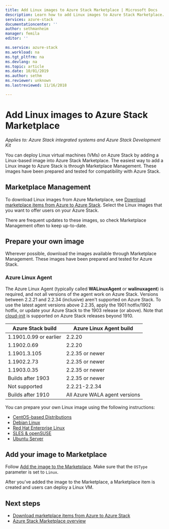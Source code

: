 ```yaml
---
title: Add Linux images to Azure Stack Marketplace | Microsoft Docs
description: Learn how to add Linux images to Azure Stack Marketplace.
services: azure-stack
documentationcenter: ''
author: sethmanheim
manager: femila
editor: ''

ms.service: azure-stack
ms.workload: na
ms.tgt_pltfrm: na
ms.devlang: na
ms.topic: article
ms.date: 10/01/2019
ms.author: sethm
ms.reviewer: unknown
ms.lastreviewed: 11/16/2018

---
```

# Add Linux images to Azure Stack Marketplace

*Applies to: Azure Stack integrated systems and Azure Stack Development Kit*

You can deploy Linux virtual machines (VMs) on Azure Stack by adding a Linux-based image into Azure Stack Marketplace. The easiest way to add a Linux image to Azure Stack is through Marketplace Management. These images have been prepared and tested for compatibility with Azure Stack.

## Marketplace Management

To download Linux images from Azure Marketplace, see [Download marketplace items from Azure to Azure Stack](azure-stack-download-azure-marketplace-item.md). Select the Linux images that you want to offer users on your Azure Stack.

There are frequent updates to these images, so check Marketplace Management often to keep up-to-date.

## Prepare your own image

Wherever possible, download the images available through Marketplace Management. These images have been prepared and tested for Azure Stack.

### Azure Linux Agent

The Azure Linux Agent (typically called **WALinuxAgent** or **walinuxagent**) is required, and not all versions of the agent work on Azure Stack. Versions between 2.2.21 and 2.2.34 (inclusive) aren't supported on Azure Stack. To use the latest agent versions above 2.2.35, apply the 1901 hotfix/1902 hotfix, or update your Azure Stack to the 1903 release (or above). Note that [cloud-init](https://cloud-init.io/) is supported on Azure Stack releases beyond 1910.

| Azure Stack build | Azure Linux Agent build |
| ------------- | ------------- |
| 1.1901.0.99 or earlier | 2.2.20 |
| 1.1902.0.69  | 2.2.20  |
|  1.1901.3.105   | 2.2.35 or newer |
| 1.1902.2.73  | 2.2.35 or newer |
| 1.1903.0.35  | 2.2.35 or newer |
| Builds after 1903 | 2.2.35 or newer |
| Not supported | 2.2.21-2.2.34 |
| Builds after 1910 | All Azure WALA agent versions|

You can prepare your own Linux image using the following instructions:

* [CentOS-based Distributions](/azure/virtual-machines/linux/create-upload-centos?toc=%2fazure%2fvirtual-machines%2flinux%2ftoc.json)
* [Debian Linux](/azure/virtual-machines/linux/debian-create-upload-vhd?toc=%2fazure%2fvirtual-machines%2flinux%2ftoc.json)
* [Red Hat Enterprise Linux](azure-stack-redhat-create-upload-vhd.md)
* [SLES & openSUSE](/azure/virtual-machines/linux/suse-create-upload-vhd?toc=%2fazure%2fvirtual-machines%2flinux%2ftoc.json)
* [Ubuntu Server](/azure/virtual-machines/linux/create-upload-ubuntu?toc=%2fazure%2fvirtual-machines%2flinux%2ftoc.json)

## Add your image to Marketplace

Follow [Add the image to the Marketplace](azure-stack-add-vm-image.md). Make sure that the `OSType` parameter is set to `Linux`.

After you've added the image to the Marketplace, a Marketplace item is created and users can deploy a Linux VM.

## Next steps

* [Download marketplace items from Azure to Azure Stack](azure-stack-download-azure-marketplace-item.md)
* [Azure Stack Marketplace overview](azure-stack-marketplace.md)
